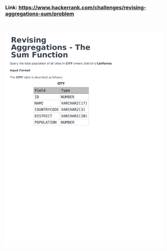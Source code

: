 ### Link: https://www.hackerrank.com/challenges/revising-aggregations-sum/problem

&nbsp;

![](revising-aggregations-sum-English-1.png)
